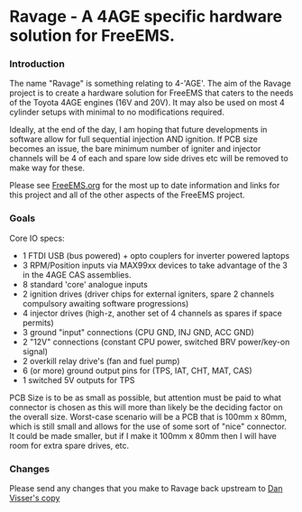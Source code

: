 # Ravage - A 4AGE specific hardware solution for FreeEMS.

### Introduction

The name "Ravage" is something relating to 4-'AGE'. The aim of the Ravage project
is to create a hardware solution for FreeEMS that caters to the needs of the Toyota
4AGE engines (16V and 20V). It may also be used on most 4 cylinder setups with minimal
to no modifications required. 

Ideally, at the end of the day, I am hoping that future developments in software allow for full sequential injection AND ignition. If PCB size becomes an issue, the bare minimum number of igniter and injector channels will be 4 of each and spare low side drives etc will be removed to make way for these. 

Please see [FreeEMS.org](http://freeems.org) for the most up to date information
and links for this project and all of the other aspects of the FreeEMS project.

### Goals

Core IO specs:

 - 1 FTDI USB (bus powered) + opto couplers for inverter powered laptops 
 - 3 RPM/Position inputs via MAX99xx devices to take advantage of the 3 in the 4AGE CAS assemblies.
 - 8 standard 'core' analogue inputs 
 - 2 ignition drives (driver chips for external igniters, spare 2 channels compulsory awaiting software progressions)
 - 4 injector drives (high-z, another set of 4 channels as spares if space permits)
 - 3 ground "input" connections (CPU GND, INJ GND, ACC GND)
 - 2 "12V" connections (constant CPU power, switched BRV power/key-on signal)
 - 2 overkill relay drive's (fan and fuel pump)
 - 6 (or more) ground output pins for (TPS, IAT, CHT, MAT, CAS)
 - 1 switched 5V outputs for TPS

PCB Size is to be as small as possible, but attention must be paid to what connector is chosen as this will more than likely be the deciding factor on the overall size. Worst-case scenario will be a PCB that is 100mm x 80mm, which is still small and allows for the use of some sort of "nice" connector. It could be made smaller, but if I make it 100mm x 80mm then I will have room for extra spare drives, etc. 

### Changes

Please send any changes that you make to Ravage back upstream to [Dan Visser's copy](https://github.com/dvisser/Ravage)

